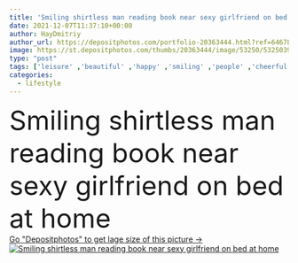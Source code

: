 ```yaml
---
title: 'Smiling shirtless man reading book near sexy girlfriend on bed at home '
date: 2021-12-07T11:37:10+00:00
author: HayDmitriy
author_url: https://depositphotos.com/portfolio-20363444.html?ref=64678756
image: https://st.depositphotos.com/thumbs/20363444/image/53250/532503922/api_thumb_450.jpg?forcejpeg=true
type: "post"
tags: ['leisure' ,'beautiful' ,'happy' ,'smiling' ,'people' ,'cheerful' ,'morning' ,'caucasian' ,'brunette' ,'man' ,'bed' ,'emotion' ,'blur' ,'home' ,'couple' ,'woman' ,'lifestyle' ,'read' ,'together' ,'shirtless' ,'book' ,'indoors' ,'literature' ,'top' ,'sexy' ,'attractive' ,'eyeglasses' ,'handsome' ,'positive' ,'bedroom' ,'torso' ,'relationship' ,'muscular' ,'bedding' ,'underwear' ,'boyfriend' ,'girlfriend' ,'novel' ,'young adult' ]
categories: 
  - lifestyle
---
```

<div aling="center">
            <font size="60"> Smiling shirtless man reading book near sexy girlfriend on bed at home</font>   
</div>
<div>
    <a href='https://depositphotos.com/532503922/stock-photo-smiling-shirtless-man-reading-book.html?ref=64678756' target=_blank > Go "Depositphotos" to get lage size of this picture ->
        <img href='https://depositphotos.com/532503922/stock-photo-smiling-shirtless-man-reading-book.html?ref=64678756' src='https://st.depositphotos.com/20363444/53250/i/950/depositphotos_532503922-stock-photo-smiling-shirtless-man-reading-book.jpg?forcejpeg=true' alt='Smiling shirtless man reading book near sexy girlfriend on bed at home' >
    </a>
</div>
